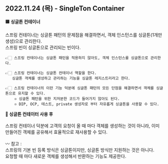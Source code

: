 ## 2022.11.24 (목) - SingleTon Container

**🟨 싱글톤 컨테이너**
<br>
<br>
스프링 컨테이너는 싱글톤 패턴의 문제점을 해결하면서, 객체 인스턴스를 싱글톤(1개만 생성)으로 관리한다.
<br>
스프링 빈이 싱글톤으로 관리되는 빈이다.

    👉🏻 스프링 컨테이너는 싱글톤 패턴을 적용하지 않아도, 객체 인스턴스를 싱글톤으로 관리한다.

    👉🏻 스프링 컨테이너는 싱글톤 컨테이너 역할을 한다. 
       싱글톤 객체를 생성하고 관리하는 기능을 싱글톤 레지스트리라고 한다.

    👉🏻 스프링 컨테이너의 이런 기능 덕분에 싱글톤 패턴의 모든 단점을 해결하면서 객체를 싱글톤으로 유지할 수 있다.
        ▫️ 싱글톤 패턴을 위한 지저분한 코드가 들어가지 않아도 된다.
        ▫️ DIP, OCP, 테스트, private 생성자로 부터 자유롭게 싱글톤을 사용할 수 있다.

**📄 싱글톤 컨테이터 사용 후**
<br>
<br>
스프링 컨테이너 덕분에 고객의 요청이 올 때 마다 객체를 생성하는 것이 아니라,
이미 만들어진 객체를 공유해서 효율적으로 재사용할 수 있다.
<br>
<br>
〰️ 참고 : <br>
스프링의 기본 빈 등록 방식은 싱글톤이지만, 싱글톤 방식만 지원하는 것은 아니다.<br>
요청할 때 마다 새로운 객체를 생성해서 반환하는 기능도 제공한다.
         
